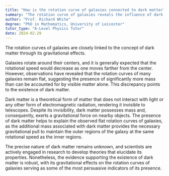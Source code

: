 ```yaml
---
title: "How is the rotation curve of galaxies connected to dark matter?"
summary: "The rotation curve of galaxies reveals the influence of dark matter, as its gravitational effects explain the observed rotation speeds that exceed predictions based solely on visible matter."
author: "Prof. Richard White"
degree: "PhD in Mathematics, University of Leicester"
tutor_type: "A-Level Physics Tutor"
date: 2024-02-29
---
```


The rotation curves of galaxies are closely linked to the concept of dark matter through its gravitational effects.

Galaxies rotate around their centers, and it is generally expected that the rotational speed would decrease as one moves farther from the center. However, observations have revealed that the rotation curves of many galaxies remain flat, suggesting the presence of significantly more mass than can be accounted for by visible matter alone. This discrepancy points to the existence of dark matter.

Dark matter is a theoretical form of matter that does not interact with light or any other form of electromagnetic radiation, rendering it invisible to telescopes. Despite its invisibility, dark matter possesses mass and, consequently, exerts a gravitational force on nearby objects. The presence of dark matter helps to explain the observed flat rotation curves of galaxies, as the additional mass associated with dark matter provides the necessary gravitational pull to maintain the outer regions of the galaxy at the same rotational speed as the inner regions.

The precise nature of dark matter remains unknown, and scientists are actively engaged in research to develop theories that elucidate its properties. Nonetheless, the evidence supporting the existence of dark matter is robust, with its gravitational effects on the rotation curves of galaxies serving as some of the most persuasive indicators of its presence.
    